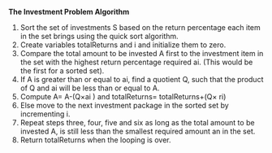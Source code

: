 **The Investment Problem Algorithm**<br>

1. Sort the set of investments S based on the return percentage each item in the set brings using the quick sort algorithm. 
2. Create variables totalReturns and i and initialize them to zero.
3. Compare the total amount to be invested A first to the investment item in the set with the highest return percentage required ai. (This would be the first for a sorted set).
4. If A is greater than or equal to ai, find a quotient Q, such that the product of Q and ai will be less than or equal to A.
5. Compute A= A-(Q×ai ) and totalReturns= totalReturns+(Q× ri)
6. Else move to the next investment package in the sorted set by incrementing i.
7. Repeat steps three, four, five and six as long as the total amount to be invested A, is still less than the smallest required amount an in the set.
8. Return totalReturns when the looping is over.
